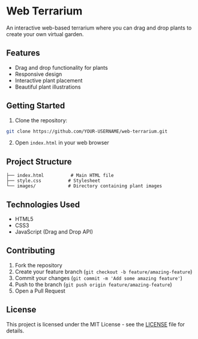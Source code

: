 # Web Terrarium

An interactive web-based terrarium where you can drag and drop plants to create your own virtual garden.

## Features

- Drag and drop functionality for plants
- Responsive design
- Interactive plant placement
- Beautiful plant illustrations

## Getting Started

1. Clone the repository:
```bash
git clone https://github.com/YOUR-USERNAME/web-terrarium.git
```

2. Open `index.html` in your web browser

## Project Structure

```
├── index.html          # Main HTML file
├── style.css          # Stylesheet
└── images/            # Directory containing plant images
```

## Technologies Used

- HTML5
- CSS3
- JavaScript (Drag and Drop API)

## Contributing

1. Fork the repository
2. Create your feature branch (`git checkout -b feature/amazing-feature`)
3. Commit your changes (`git commit -m 'Add some amazing feature'`)
4. Push to the branch (`git push origin feature/amazing-feature`)
5. Open a Pull Request

## License

This project is licensed under the MIT License - see the [LICENSE](LICENSE) file for details.